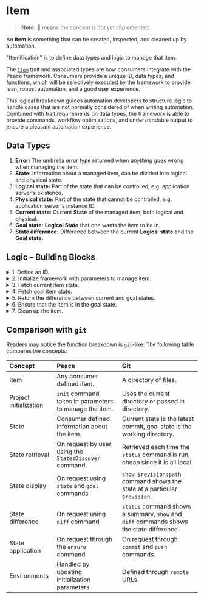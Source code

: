 # Item

> **Note:** 🚧 means the concept is not yet implemented.

An **item** is something that can be created, inspected, and cleaned up by automation.

"Itemification" is to define data types and logic to manage that item.

The [`Item`][`Item`] trait and associated types are how consumers integrate with the Peace framework. Consumers provide a unique ID, data types, and functions, which will be selectively executed by the framework to provide lean, robust automation, and a good user experience.

This logical breakdown guides automation developers to structure logic to handle cases that are not normally considered of when writing automation. Combined with trait requirements on data types, the framework is able to provide commands, workflow optimizations, and understandable output to ensure a pleasant automation experience.


## Data Types

1. **Error:** The umbrella error type returned when *anything* goes wrong when managing the item.
2. **State:** Information about a managed item, can be divided into logical and physical state.
3. **Logical state:** Part of the state that can be controlled, e.g. application server's existence.
4. **Physical state:** Part of the state that cannot be controlled, e.g. application server's instance ID.
5. **Current state:** Current **State** of the managed item, both logical and physical.
6. **Goal state:** **Logical State** that one wants the item to be in.
7. **State difference:** Difference between the current **Logical state** and the **Goal state**.


## Logic &ndash; Building Blocks

<details>
<summary>1. Define an ID.</summary>
<div>

`Item::id`

Provide the framework with a unique ID for this item.

These are intended to be safe to use as file names, as well as avoid surprises, and so have been limited to alphanumeric characters and underscores, and cannot begin with a number. This is validated at compile time by using the `item_id!("..")` macro.

The examples in the `peace` repository will use `snake_case`, but the rules are flexible enough to accept `PascalCase` or `camelCase` if that is preferred.

### Examples

* Item that manages a file download: `"download"`.
* Item that manages a server: `"server_existence"`.

</div>
</details>

<details>
<summary>2. Initialize framework with parameters to manage item.</summary>
<div>

`Item::setup`

*🚧 parameters are passed in for each command*

<!-- We should take in a serializable type for initialization. Serializable because it will allow the item to be initialized on a separate host. -->

Provide the framework with enough information to begin managing the item.

This function also instantiates the data types referenced by this `Item` into the `Resources` map.

### Examples

* Item that manages a file download:

	Required parameters are the URL to download from, and the destination file path.

* Item that manages a server:

	Required parameters are the base image ID to launch the server with, and hardware specs.

</div>
</details>

<details>
<summary>3. Fetch current item state.</summary>
<div>

`Item::state_current`

This may not necessarily be a cheap function, for example if it needs to make web requests that take seconds to complete.

### Examples

* Item that manages a file download:

	Current state is checking a file's existence and contents.

* Item that manages a server:

	Current state is checking a server's existence and its base image ID.

</div>
</details>

<details>
<summary>4. Fetch goal item state.</summary>
<div>

`Item::StateGoalFn`

This may not necessarily be a cheap function, for example if it needs to make web requests that take seconds to complete.

### Examples

* Item that manages a file download:

	Goal state is file metadata retrieved from a remote server.

* Item that manages a server:

	Goal state is one server exists with the specified the base image ID.

</div>
</details>

<details>
<summary>5. Return the difference between current and goal states.</summary>
<div>

`Item::StateDiffFn`

It is important that both the `from` and `to` are shown for values that have changed, and values that have not changed or are not relevant, are not returned.

### Examples

* Item that manages a file download:

	State difference is a change from a file that does not exist, to a file with contents `"abc"`.

* Item that manages a server:

	State difference is a change from a non-existent server, to a server exists with the specified the base image ID.

</div>
</details>

<details>
<summary>6. Ensure that the item is in the goal state.</summary>
<div>

Transforms the current state to the goal state.

1. `check`: Returns whether `exec` needs to be run to transform the current state into the goal state.
2. `exec`: Actual logic to transform the current state to the goal state.
3. `exec_dry`: Dry-run transform of the current state to the goal state.

	Like `exec`, but all interactions with external services, or writes to the file system should be substituted with mocks.

</div>
</details>

<details>
<summary>7. Clean up the item.</summary>
<div>

Cleans up the item from existence.

1. `check`: Returns whether `exec` needs to be run to clean up the item.
2. `exec`: Actual logic to clean up the item.
3. `exec_dry`: Dry-run clean up of the item.

</div>
</details>


## Comparison with `git`

Readers may notice the function breakdown is `git`-like. The following table compares the concepts:

| Concept                | Peace                                                  | Git                                                                                      |
|:-----------------------|:-------------------------------------------------------|:-----------------------------------------------------------------------------------------|
| Item                   | Any consumer defined item.                             | A directory of files.                                                                    |
| Project initialization | `init` command takes in parameters to manage the item. | Uses the current directory or passed in directory.                                       |
| State                  | Consumer defined information about the item.           | Current state is the latest commit, goal state is the working directory.                 |
| State retrieval        | On request by user using the `StatesDiscover` command. | Retrieved each time the `status` command is run, cheap since it is all local.            |
| State display          | On request using `state` and `goal` commands           | `show $revision:path` command shows the state at a particular `$revision`.               |
| State difference       | On request using `diff` command                        | `status` command shows a summary, `show` and `diff` commands shows the state difference. |
| State application      | On request through the `ensure` command.               | On request through `commit` and `push` commands.                                         |
| Environments           | Handled by updating initialization parameters.         | Defined through `remote` URLs.                                                           |



[`Item`]: https://docs.rs/peace_cfg/latest/peace_cfg/trait.Item.html
